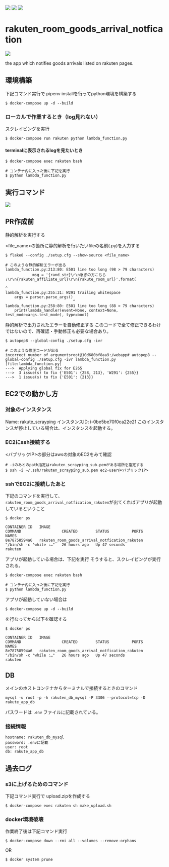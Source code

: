 <img src="https://img.shields.io/badge/-Python-F9DC3E.svg?logo=python&style=flat"> <img src="https://img.shields.io/badge/-Amazon%20AWS-232F3E.svg?logo=amazon-aws&style=flat"> <img src="https://img.shields.io/badge/-Docker-1488C6.svg?logo=docker&style=flat-square">

# rakuten_room_goods_arrival_notfication
<img src="https://img.shields.io/badge/ver.-v2.1.0-ff7964.svg?style=for-the-badge">

the app which notifies goods arrivals listed on rakuten pages.

## 環境構築
下記コマンド実行で pipenv installを行ってpython環境を構築する
```
$ docker-compose up -d --build
```

### ローカルで作業するとき（log見れない）
スクレイピングを実行
```
$ docker-compose run rakuten python lambda_function.py
```

#### terminalに表示されるlogを見たいとき
```
$ docker-compose exec rakuten bash

# コンテナ内に入った後に下記を実行
$ python lambda_function.py
```

## 実行コマンド
<img src="https://img.shields.io/badge/MUST%20CHECK-Execution%20Commnands-3DBB3D.svg?logo=&style=flat-square">

## PR作成前
静的解析を実行する

<file_name>の箇所に静的解析を行いたいfileの名前(.py)を入力する

```
$ flake8 --config ./setup.cfg --show-source <file_name>

# このような静的解析エラーが出る
lambda_function.py:213:80: E501 line too long (98 > 79 characters)
            msg = '{rand_str}\r\n急ぎの方こちら↓\r\n{rakuten_affiliate_url}\r\n{rakute_room_url}'.format(
                                                                               ^
lambda_function.py:255:31: W291 trailing whitespace
    args = parser.parse_args() 
                              ^
lambda_function.py:258:80: E501 line too long (88 > 79 characters)
    print(lambda_handler(event=None, context=None, test_mode=args.test_mode), type=bool)
```

静的解析で出力されたエラーを自動修正する
このコードで全て修正できるわけではないので、再確認・手動修正も必要な場合あり。

```
$ autopep8 --global-config ./setup.cfg -ivr

# このような修正コードが出る
incorrect number of argumentsroot@10d680bf8aa9:/webapp# autopep8 --global-config ./setup.cfg -ivr lambda_function.py 
[file:lambda_function.py]
--->  Applying global fix for E265
--->  3 issue(s) to fix {'E501': {258, 213}, 'W291': {255}}
--->  1 issue(s) to fix {'E501': {213}}
```

## EC2での動かし方
### 対象のインスタンス
Name: rakute_scrayping
インスタンスID: i-0be5be70f0ca22e21
このインスタンスが停止している場合は、インスタンスを起動する。
### EC2にssh接続する

<バブリックIP>の部分はawsの対象のEC2をみて確認
```
# -iのあとのpath指定はrakuten_scrayping_sub.pemがある場所を指定する
$ ssh -i ~/.ssh/rakuten_scrayping_sub.pem ec2-user@<バブリックIP>
```
### sshでEC2に接続したあと

下記のコマンドを実行して、`rakuten_room_goods_arrival_notfication_rakuten`が出てくればアプリが起動しているということ
```
$ docker ps

CONTAINER ID   IMAGE                                            COMMAND                  CREATED        STATUS          PORTS     NAMES
8e78758594a6   rakuten_room_goods_arrival_notfication_rakuten   "/bin/sh -c 'while :…"   26 hours ago   Up 47 seconds             rakuten
```

アプリが起動している場合は、下記を実行
そうすると、スクレイピングが実行される。
```
$ docker-compose exec rakuten bash

# コンテナ内に入った後に下記を実行
$ python lambda_function.py
```

アプリが起動していない場合は

```
$ docker-compose up -d --build
```
を行なってから以下を確認する

```
$ docker ps

CONTAINER ID   IMAGE                                            COMMAND                  CREATED        STATUS          PORTS     NAMES
8e78758594a6   rakuten_room_goods_arrival_notfication_rakuten   "/bin/sh -c 'while :…"   26 hours ago   Up 47 seconds             rakuten
```

## DB

メインのホストコンテナからターミナルで接続するときのコマンド
```
mysql -u root -p -h rakuten_db_mysql -P 3306 --protocol=tcp -D rakute_app_db
```

パスワードは `.env` ファイルに記載されている。

### 接続情報

```
hostname: rakuten_db_mysql
password: .envに記載
user: root
db: rakute_app_db
```

## 過去ログ

### s3に上げるためのコマンド
下記コマンド実行で upload.zipを作成する
```
$ docker-compose exec rakuten sh make_upload.sh
```

### docker環境破壊
作業終了後は下記コマンド実行
```
$ docker-compose down --rmi all --volumes --remove-orphans
```
OR
```
$ docker system prune
```
